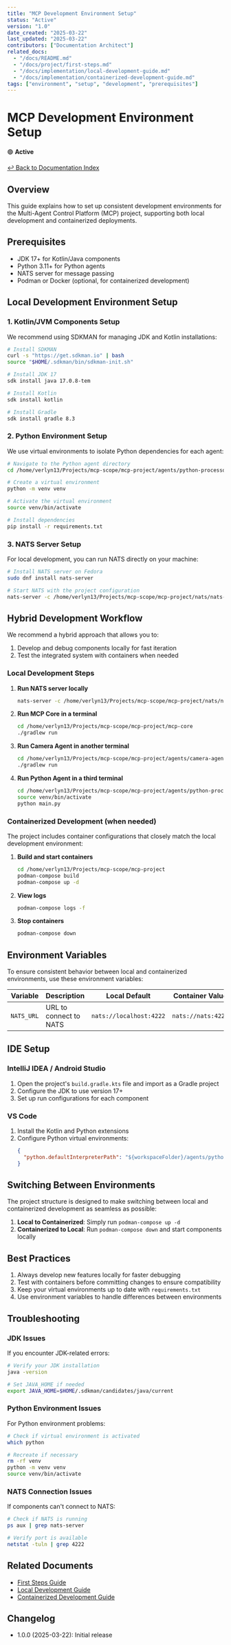 ```yaml
---
title: "MCP Development Environment Setup"
status: "Active"
version: "1.0"
date_created: "2025-03-22"
last_updated: "2025-03-22"
contributors: ["Documentation Architect"]
related_docs:
  - "/docs/README.md"
  - "/docs/project/first-steps.md"
  - "/docs/implementation/local-development-guide.md"
  - "/docs/implementation/containerized-development-guide.md"
tags: ["environment", "setup", "development", "prerequisites"]
---
```


# MCP Development Environment Setup

🟢 **Active**

[↩️ Back to Documentation Index](/docs/README.md)

## Overview

This guide explains how to set up consistent development environments for the Multi-Agent Control Platform (MCP) project, supporting both local development and containerized deployments.

## Prerequisites

- JDK 17+ for Kotlin/Java components
- Python 3.11+ for Python agents
- NATS server for message passing
- Podman or Docker (optional, for containerized development)

## Local Development Environment Setup

### 1. Kotlin/JVM Components Setup

We recommend using SDKMAN for managing JDK and Kotlin installations:

```bash
# Install SDKMAN
curl -s "https://get.sdkman.io" | bash
source "$HOME/.sdkman/bin/sdkman-init.sh"

# Install JDK 17
sdk install java 17.0.8-tem

# Install Kotlin
sdk install kotlin

# Install Gradle
sdk install gradle 8.3
```

### 2. Python Environment Setup

We use virtual environments to isolate Python dependencies for each agent:

```bash
# Navigate to the Python agent directory
cd /home/verlyn13/Projects/mcp-scope/mcp-project/agents/python-processor

# Create a virtual environment
python -m venv venv

# Activate the virtual environment
source venv/bin/activate

# Install dependencies
pip install -r requirements.txt
```

### 3. NATS Server Setup

For local development, you can run NATS directly on your machine:

```bash
# Install NATS server on Fedora
sudo dnf install nats-server

# Start NATS with the project configuration
nats-server -c /home/verlyn13/Projects/mcp-scope/mcp-project/nats/nats-server.conf
```

## Hybrid Development Workflow

We recommend a hybrid approach that allows you to:

1. Develop and debug components locally for fast iteration
2. Test the integrated system with containers when needed

### Local Development Steps

1. **Run NATS server locally**
   ```bash
   nats-server -c /home/verlyn13/Projects/mcp-scope/mcp-project/nats/nats-server.conf
   ```

2. **Run MCP Core in a terminal**
   ```bash
   cd /home/verlyn13/Projects/mcp-scope/mcp-project/mcp-core
   ./gradlew run
   ```

3. **Run Camera Agent in another terminal**
   ```bash
   cd /home/verlyn13/Projects/mcp-scope/mcp-project/agents/camera-agent
   ./gradlew run
   ```

4. **Run Python Agent in a third terminal**
   ```bash
   cd /home/verlyn13/Projects/mcp-scope/mcp-project/agents/python-processor
   source venv/bin/activate
   python main.py
   ```

### Containerized Development (when needed)

The project includes container configurations that closely match the local development environment:

1. **Build and start containers**
   ```bash
   cd /home/verlyn13/Projects/mcp-scope/mcp-project
   podman-compose build
   podman-compose up -d
   ```

2. **View logs**
   ```bash
   podman-compose logs -f
   ```

3. **Stop containers**
   ```bash
   podman-compose down
   ```

## Environment Variables

To ensure consistent behavior between local and containerized environments, use these environment variables:

| Variable | Description | Local Default | Container Value |
|----------|-------------|---------------|----------------|
| `NATS_URL` | URL to connect to NATS | `nats://localhost:4222` | `nats://nats:4222` |

## IDE Setup

### IntelliJ IDEA / Android Studio

1. Open the project's `build.gradle.kts` file and import as a Gradle project
2. Configure the JDK to use version 17+
3. Set up run configurations for each component

### VS Code

1. Install the Kotlin and Python extensions
2. Configure Python virtual environments:
   ```json
   {
     "python.defaultInterpreterPath": "${workspaceFolder}/agents/python-processor/venv/bin/python"
   }
   ```

## Switching Between Environments

The project structure is designed to make switching between local and containerized development as seamless as possible:

1. **Local to Containerized**: Simply run `podman-compose up -d`
2. **Containerized to Local**: Run `podman-compose down` and start components locally

## Best Practices

1. Always develop new features locally for faster debugging
2. Test with containers before committing changes to ensure compatibility
3. Keep your virtual environments up to date with `requirements.txt`
4. Use environment variables to handle differences between environments

## Troubleshooting

### JDK Issues

If you encounter JDK-related errors:

```bash
# Verify your JDK installation
java -version

# Set JAVA_HOME if needed
export JAVA_HOME=$HOME/.sdkman/candidates/java/current
```

### Python Environment Issues

For Python environment problems:

```bash
# Check if virtual environment is activated
which python

# Recreate if necessary
rm -rf venv
python -m venv venv
source venv/bin/activate
```

### NATS Connection Issues

If components can't connect to NATS:

```bash
# Check if NATS is running
ps aux | grep nats-server

# Verify port is available
netstat -tuln | grep 4222
```

## Related Documents

- [First Steps Guide](/docs/project/first-steps.md)
- [Local Development Guide](/docs/implementation/local-development-guide.md)
- [Containerized Development Guide](/docs/implementation/containerized-development-guide.md)

## Changelog

- 1.0.0 (2025-03-22): Initial release